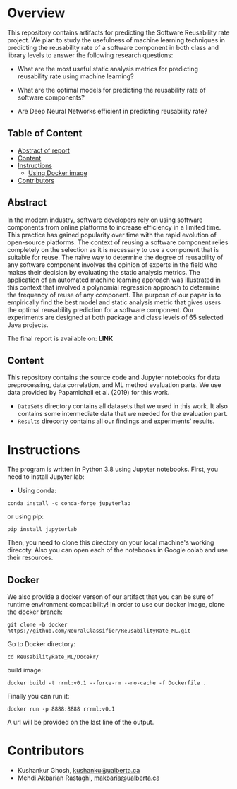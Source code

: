 # Overview
This repository contains artifacts for predicting the Software Reusability rate project. We plan to study the usefulness of machine learning techniques in predicting the reusability rate of a software component in both class and library levels to answer the following research questions:

* What are the most useful static analysis metrics for predicting reusability rate using machine learning?

* What are the optimal models for predicting the reusability rate of software components?

* Are Deep Neural Networks efficient in predicting reusability rate?

## Table of Content
* [Abstract of report](#abstract)
* [Content](#content)
* [Instructions](#instructions)
  * [Using Docker image](#docker)
* [Contributors](#contributors)

## Abstract
In the modern industry, software developers rely on using software components from online platforms to increase efficiency in a limited time. This practice has gained popularity over time with the rapid evolution of open-source platforms. The context of reusing a software component relies completely on the selection as it is necessary to use a component that is suitable for reuse. The naïve way to determine the degree of reusability of any software component involves the opinion of experts in the field who makes their decision by evaluating the static analysis metrics. The application of an automated machine learning approach was illustrated in this context that involved a polynomial regression approach to determine the frequency of reuse of any component. The purpose of our paper is to empirically find the best model and static analysis metric that gives users the optimal reusability prediction for a software component. Our experiments are designed at both package and class levels of 65 selected Java projects.

The final report is available on: **LINK** 

## Content

This repository contains the source code and Jupyter notebooks for data preprocessing, data correlation, and ML method evaluation parts. We use data provided by  Papamichail et al. (2019) for this work.

* `DataSets` directory contains all datasets that we used in this work. It also contains some intermediate data that we needed for the evaluation part.
* `Results` direcorty contains all our findings and experiments' results.

# Instructions
The program is written in Python 3.8 using Jupyter notebooks. First, you need to install Jupyter lab:
* Using conda:
```
conda install -c conda-forge jupyterlab
```
or using pip:
```
pip install jupyterlab
```

Then, you need to clone this directory on your local machine's working direcoty. Also you can open each of the notebooks in Google colab and use their resources.
## Docker
We also provide a docker verson of our artifact that you can be sure of runtime environment compatibility!
In order to use our docker image, clone the docker branch:
```
git clone -b docker https://github.com/NeuralClassifier/ReusabilityRate_ML.git
```
Go to Docker directory:
```
cd ReusabilityRate_ML/Docekr/
```
build image:
```
docker build -t rrml:v0.1 --force-rm --no-cache -f Dockerfile .
```
Finally you can run it:
```
docker run -p 8888:8888 rrrml:v0.1
```
A url will be provided on the last line of the output.

# Contributors

* Kushankur Ghosh, [kushanku@ualberta.ca](mailto:kushanku@ualberta.ca)
* Mehdi Akbarian Rastaghi, [makbaria@ualberta.ca](mailto:makbaria@ualberta.ca)
